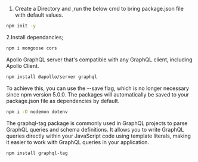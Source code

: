 1. Create a Directory and ,run the below cmd to bring package.json file with default values.

```bash
npm init -y
```

2.Install dependancies;

```bash
npm i mongoose cors
```

Apollo GraphQL server that's compatible with any GraphQL client, including Apollo Client.

```bash
npm install @apollo/server graphql
```

To achieve this, you can use the --save flag, which is no longer necessary since npm version 5.0.0. The packages will automatically be saved to your package.json file as dependencies by default.

```bash
npm i -D nodemon dotenv
```

The graphql-tag package is commonly used in GraphQL projects to parse GraphQL queries and schema definitions. It allows you to write GraphQL queries directly within your JavaScript code using template literals, making it easier to work with GraphQL queries in your application.

```bash
npm install graphql-tag
```
